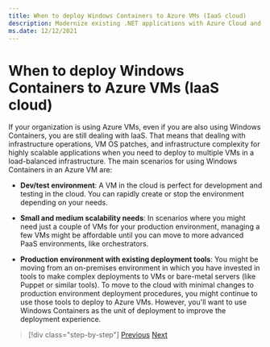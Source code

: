 ```yaml
---
title: When to deploy Windows Containers to Azure VMs (IaaS cloud)
description: Modernize existing .NET applications with Azure Cloud and Windows containers | When to deploy Windows Containers to Azure VMs (IaaS cloud)
ms.date: 12/12/2021
---
```

# When to deploy Windows Containers to Azure VMs (IaaS cloud)

If your organization is using Azure VMs, even if you are also using Windows Containers, you are still dealing with IaaS. That means that dealing with infrastructure operations, VM OS patches, and infrastructure complexity for highly scalable applications when you need to deploy to multiple VMs in a load-balanced infrastructure. The main scenarios for using Windows Containers in an Azure VM are:

- **Dev/test environment**: A VM in the cloud is perfect for development and testing in the cloud. You can rapidly create or stop the environment depending on your needs.

- **Small and medium scalability needs**: In scenarios where you might need just a couple of VMs for your production environment, managing a few VMs might be affordable until you can move to more advanced PaaS environments, like orchestrators.

- **Production environment with existing deployment tools**: You might be moving from an on-premises environment in which you have invested in tools to make complex deployments to VMs or bare-metal servers (like Puppet or similar tools). To move to the cloud with minimal changes to production environment deployment procedures, you might continue to use those tools to deploy to Azure VMs. However, you'll want to use Windows Containers as the unit of deployment to improve the deployment experience.

>[!div class="step-by-step"]
>[Previous](when-to-deploy-windows-containers-in-your-on-premises-iaas-vm-infrastructure.md)
>[Next](when-to-deploy-windows-containers-to-azure-container-instances-ACI.md)
